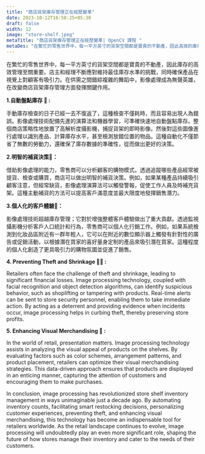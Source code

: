 ```yaml
---
title: "商店貨架庫存管理正在經歷變革"
date: 2023-10-12T16:58:25+05:30
draft: false
width: 12
image: "store-shelf.jpeg"
metaTitle: "商店貨架庫存管理正在經歷變革| OpenCV 課程 "
metaDes: "在繁忙的零售世界中，每一平方英寸的貨架空間都是寶貴的不動產，因此高效的庫存管理至關重要。店主和經理不斷應對維持最佳庫存水準的挑戰，同時確保產品在視覺上對顧客有吸引力。 |店鋪 |亞馬遜商店 |零售店 "
---
```


在繁忙的零售世界中，每一平方英寸的貨架空間都是寶貴的不動產，因此庫存的高效管理至關重要。店主和經理不斷應對維持最佳庫存水準的挑戰，同時確保產品在視覺上對顧客有吸引力。在供需之間錯綜複雜的舞蹈中，影像處理成為無聲英雄，在改變商店貨架庫存管理方面發揮關鍵作用。 <!--更多-->

**1.自動盤點庫存 🤖 :**

手動庫存檢查的日子已經一去不復返了，這種檢查不僅耗時，而且容易出現人為錯誤。影像處理技術配備先進的演算法和機器學習，可準確快速地自動盤點庫存。整個商店策略性地放置了高解析度攝影機，捕捉貨架的即時影像。然後對這些圖像進行處理以識別產品、計算庫存水平，甚至檢測放錯位置的物品。這種自動化不僅節省了無數的勞動力，還確保了庫存數據的準確性，從而做出更好的決策。

**2.明智的補貨決策🛒：**

借助影像處理的能力，零售商可以分析顧客的購物模式。透過追蹤哪些產品經常被提貨、檢查或購買，商店可以做出明智的補貨決策。例如，如果某種產品持續吸引顧客注意，但經常缺貨，影像處理演算法可以觸發警報，促使工作人員及時補充貨架。這種主動補貨的方法可以提高客戶滿意度並最大限度地發揮銷售潛力。

**3.個人化的客戶體驗🎁：**

影像處理技術超越庫存管理；它對於增強整體客戶體驗做出了重大貢獻。透過監視攝影機分析客戶人口統計和行為，零售商可以個人化行銷工作。例如，如果系統檢測到化妝品區附近有一群年輕人，它可以在附近的數位顯示器上觸發有針對性的廣告或促銷活動，以根據潛在買家的喜好量身定制的產品來吸引潛在買家。這種程度的個人化創造了更具吸引力的購物氛圍並促進了銷售。

**4. Preventing Theft and Shrinkage 🕵️‍♀️ :**

Retailers often face the challenge of theft and shrinkage, leading to significant financial losses. Image processing technology, coupled with facial recognition and object detection algorithms, can identify suspicious behavior, such as shoplifting or tampering with products. Real-time alerts can be sent to store security personnel, enabling them to take immediate action. By acting as a deterrent and providing evidence when incidents occur, image processing helps in curbing theft, thereby preserving store profits.

**5. Enhancing Visual Merchandising 🎨 :**

In the world of retail, presentation matters. Image processing technology assists in analyzing the visual appeal of products on the shelves. By evaluating factors such as color schemes, arrangement patterns, and product placement, retailers can optimize their visual merchandising strategies. This data-driven approach ensures that products are displayed in an enticing manner, capturing the attention of customers and encouraging them to make purchases.

In conclusion, image processing has revolutionized store shelf inventory management in ways unimaginable just a decade ago. By automating inventory counts, facilitating smart restocking decisions, personalizing customer experiences, preventing theft, and enhancing visual merchandising, this technology has become an indispensable tool for retailers worldwide. As the retail landscape continues to evolve, image processing will undoubtedly play an even more significant role, shaping the future of how stores manage their inventory and cater to the needs of their customers.